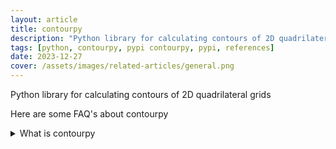 ```yaml
---
layout: article
title: contourpy
description: "Python library for calculating contours of 2D quadrilateral grids"
tags: [python, contourpy, pypi contourpy, pypi, references]
date: 2023-12-27
cover: /assets/images/related-articles/general.png
---
```


Python library for calculating contours of 2D quadrilateral grids

Here are some FAQ's about contourpy
<details>
<summary>What is contourpy</summary>
Python library for calculating contours of 2D quadrilateral grids
</details>
